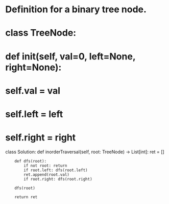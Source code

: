 # Definition for a binary tree node.
# class TreeNode:
#     def __init__(self, val=0, left=None, right=None):
#         self.val = val
#         self.left = left
#         self.right = right
class Solution:
    def inorderTraversal(self, root: TreeNode) -> List[int]:
        ret = []
        
        def dfs(root):
            if not root: return
            if root.left: dfs(root.left)
            ret.append(root.val)
            if root.right: dfs(root.right)
        
        dfs(root)
        
        return ret
